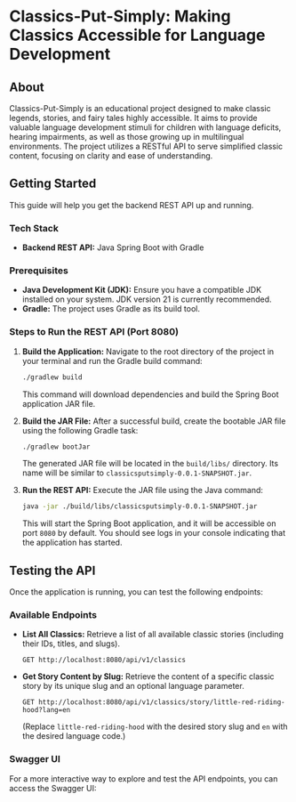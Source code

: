 # Classics-Put-Simply: Making Classics Accessible for Language Development

## About

Classics-Put-Simply is an educational project designed to make classic legends, stories, and fairy tales highly accessible. It aims to provide valuable language development stimuli for children with language deficits, hearing impairments, as well as those growing up in multilingual environments. The project utilizes a RESTful API to serve simplified classic content, focusing on clarity and ease of understanding.

## Getting Started

This guide will help you get the backend REST API up and running.

### Tech Stack

* **Backend REST API:** Java Spring Boot with Gradle

### Prerequisites

* **Java Development Kit (JDK):** Ensure you have a compatible JDK installed on your system. JDK version 21 is currently recommended.
* **Gradle:** The project uses Gradle as its build tool.

### Steps to Run the REST API (Port 8080)

1.  **Build the Application:**
    Navigate to the root directory of the project in your terminal and run the Gradle build command:

    ```bash
    ./gradlew build
    ```

    This command will download dependencies and build the Spring Boot application JAR file.

2.  **Build the JAR File:**
    After a successful build, create the bootable JAR file using the following Gradle task:

    ```bash
    ./gradlew bootJar
    ```

    The generated JAR file will be located in the `build/libs/` directory. Its name will be similar to `classicsputsimply-0.0.1-SNAPSHOT.jar`.

3.  **Run the REST API:**
    Execute the JAR file using the Java command:

    ```bash
    java -jar ./build/libs/classicsputsimply-0.0.1-SNAPSHOT.jar
    ```

    This will start the Spring Boot application, and it will be accessible on port `8080` by default. You should see logs in your console indicating that the application has started.

## Testing the API

Once the application is running, you can test the following endpoints:

### Available Endpoints

* **List All Classics:** Retrieve a list of all available classic stories (including their IDs, titles, and slugs).
    ```
    GET http://localhost:8080/api/v1/classics
    ```

* **Get Story Content by Slug:** Retrieve the content of a specific classic story by its unique slug and an optional language parameter.
    ```
    GET http://localhost:8080/api/v1/classics/story/little-red-riding-hood?lang=en
    ```
  (Replace `little-red-riding-hood` with the desired story slug and `en` with the desired language code.)

### Swagger UI

For a more interactive way to explore and test the API endpoints, you can access the Swagger UI: